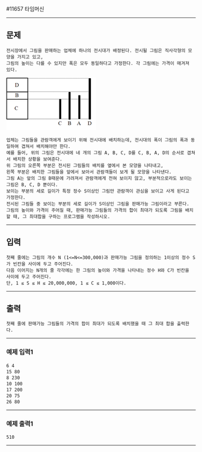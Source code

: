 #11657 타임머신

------------
## 문제
```
전시장에서 그림을 판매하는 업체에 하나의 전시대가 배정된다. 전시될 그림은 직사각형의 모양을 가지고 있고, 
그림의 높이는 다를 수 있지만 폭은 모두 동일하다고 가정한다. 각 그림에는 가격이 매겨져 있다.
```
![demo](./unun.png)
```
업체는 그림들을 관람객에게 보이기 위해 전시대에 배치하는데, 전시대의 폭이 그림의 폭과 동일하여 겹쳐서 배치해야만 한다. 
예를 들어, 위의 그림은 전시대에 네 개의 그림 A, B, C, D를 C, B, A, D의 순서로 겹쳐서 배치한 상황을 보여준다.
위 그림의 오른쪽 부분은 전시된 그림들의 배치를 옆에서 본 모양을 나타내고, 
왼쪽 부분은 배치한 그림들을 앞에서 보아서 관람객들이 보게 될 모양을 나타낸다. 
그림 A는 앞의 그림 B때문에 가려져서 관람객에게 전혀 보이지 않고, 부분적으로라도 보이는 그림은 B, C, D 뿐이다. 
보이는 부분의 세로 길이가 특정 정수 S이상인 그림만 관람객이 관심을 보이고 사게 된다고 가정한다. 
전시된 그림들 중 보이는 부분의 세로 길이가 S이상인 그림을 판매가능 그림이라고 부른다. 
그림의 높이와 가격이 주어질 때, 판매가능 그림들의 가격의 합이 최대가 되도록 그림을 배치할 때, 그 최대합을 구하는 프로그램을 작성하시오. 
```

------------
## 입력
```
첫째 줄에는 그림의 개수 N (1<=N<=300,000)과 판매가능 그림을 정의하는 1이상의 정수 S가 빈칸을 사이에 두고 주어진다. 
다음 이어지는 N개의 줄 각각에는 한 그림의 높이와 가격을 나타내는 정수 H와 C가 빈칸을 사이에 두고 주어진다. 
단, 1 ≤ S ≤ H ≤ 20,000,000, 1 ≤ C ≤ 1,000이다. 
```
------------
## 출력
```
첫째 줄에 판매가능 그림들의 가격의 합이 최대가 되도록 배치했을 때 그 최대 합을 출력한다. 
```
----------
### 예제 입력1

```
6 4
15 80
8 230
10 100
17 200
20 75
26 80
```
-------
### 예제 출력1
```
510
```
-----

